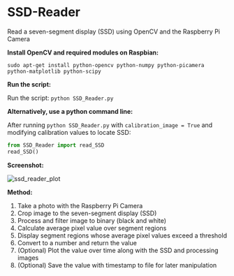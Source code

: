 # SSD-Reader
Read a seven-segment display (SSD) using OpenCV and the Raspberry Pi Camera

__Install OpenCV and required modules on Raspbian:__
```
sudo apt-get install python-opencv python-numpy python-picamera python-matplotlib python-scipy
```

__Run the script:__

Run the script: `python SSD_Reader.py`

__Alternatively, use a python command line:__

After running `python SSD_Reader.py` with `calibration_image = True` 
and modifying calibration values to locate SSD:

```python
from SSD_Reader import read_SSD
read_SSD()
```

__Screenshot:__

![ssd_reader_plot](https://cloud.githubusercontent.com/assets/12681652/16398696/36f367d2-3c81-11e6-9c82-131abdbfd68e.png)

__Method:__

1. Take a photo with the Raspberry Pi Camera
2. Crop image to the seven-segment display (SSD)
3. Process and filter image to binary (black and white)
3. Calculate average pixel value over segment regions
4. Display segment regions whose average pixel values exceed a threshold
5. Convert to a number and return the value
6. (Optional) Plot the value over time along with the SSD and processing images
7. (Optional) Save the value with timestamp to file for later manipulation
